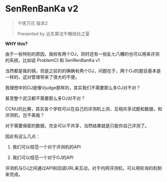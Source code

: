 # SenRenBanKa v2

> 千练万花 版本2
>
> Presented by 远东算法午睡结社之夏

**WHY this?**

由于一些特别的原因，我校有两个OJ，同时还有一些乱七八糟的也可以用来评测的系统，比如说 ProblemCI 和 SenRenBanKa v1

当然都是我的锅，但是之前的的确确有两个OJ，问题在于，两个OJ的题目基本是一样的，这对管理带来了很大的不便。

我理想中的OJ是像Vjudge那样的，其实我们不需要那么多OJ对不对？

甚至整个武汉都不需要那么多OJ对不对？

CCNU的比赛，其实各个学校可以在自己的评测机上测，互相共享试题和数据，和评测机，岂不美哉？

对于需要保密的数据，完全可以不共享，当然结果就是只能你自己评测了。

因此有这么几点：

1. 我们可以规范一个对于评测机的API

2. 我们可以规范一个对于OJ的API

评测机与OJ之间通过API和回调URL来互动，对于内网评测机，可以用轮询的机制来完成。